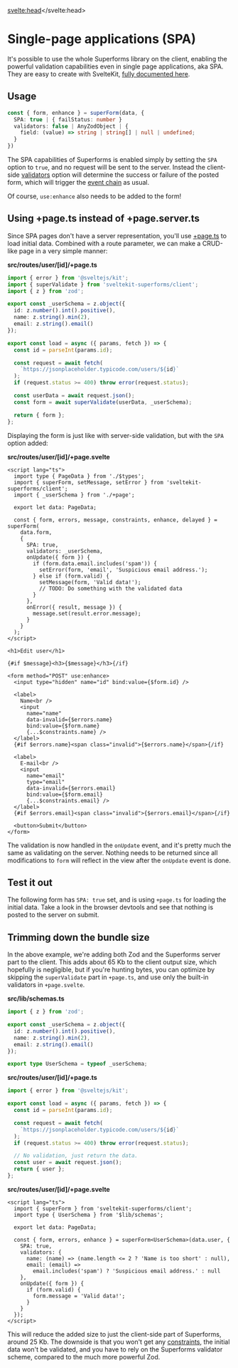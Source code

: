 <script lang="ts">
  import Form from './Form.svelte'
  import Next from '$lib/Next.svelte'
  import SuperDebug from 'sveltekit-superforms/client/SuperDebug.svelte'
  import { concepts } from '$lib/navigation/sections'

  export let data;
</script>

<svelte:head><title>Single-page application (SPA) mode</title></svelte:head>

# Single-page applications (SPA)

It's possible to use the whole Superforms library on the client, enabling the powerful validation capabilities even in single page applications, aka SPA. They are easy to create with SvelteKit, [fully documented here](https://kit.svelte.dev/docs/single-page-apps).

## Usage

```ts
const { form, enhance } = superForm(data, {
  SPA: true | { failStatus: number }
  validators: false | AnyZodObject | {
    field: (value) => string | string[] | null | undefined;
  }
})
```

The SPA capabilities of Superforms is enabled simply by setting the `SPA` option to `true`, and no request will be sent to the server. Instead the client-side [validators](/concepts/client-validation) option will determine the success or failure of the posted form, which will trigger the [event chain](/concepts/events) as usual.

Of course, `use:enhance` also needs to be added to the form!

## Using +page.ts instead of +page.server.ts

Since SPA pages don't have a server representation, you'll use [+page.ts](https://kit.svelte.dev/docs/routing#page-page-js) to load initial data. Combined with a route parameter, we can make a CRUD-like page in a very simple manner:

**src/routes/user/[id]/+page.ts**

```ts
import { error } from '@sveltejs/kit';
import { superValidate } from 'sveltekit-superforms/client';
import { z } from 'zod';

export const _userSchema = z.object({
  id: z.number().int().positive(),
  name: z.string().min(2),
  email: z.string().email()
});

export const load = async ({ params, fetch }) => {
  const id = parseInt(params.id);

  const request = await fetch(
    `https://jsonplaceholder.typicode.com/users/${id}`
  );
  if (request.status >= 400) throw error(request.status);

  const userData = await request.json();
  const form = await superValidate(userData, _userSchema);

  return { form };
};
```

Displaying the form is just like with server-side validation, but with the `SPA` option added:

**src/routes/user/[id]/+page.svelte**

```svelte
<script lang="ts">
  import type { PageData } from './$types';
  import { superForm, setMessage, setError } from 'sveltekit-superforms/client';
  import { _userSchema } from './+page';

  export let data: PageData;

  const { form, errors, message, constraints, enhance, delayed } = superForm(
    data.form,
    {
      SPA: true,
      validators: _userSchema,
      onUpdate({ form }) {
        if (form.data.email.includes('spam')) {
          setError(form, 'email', 'Suspicious email address.');
        } else if (form.valid) {
          setMessage(form, 'Valid data!');
          // TODO: Do something with the validated data
        }
      },
      onError({ result, message }) {
        message.set(result.error.message);
      }
    }
  );
</script>

<h1>Edit user</h1>

{#if $message}<h3>{$message}</h3>{/if}

<form method="POST" use:enhance>
  <input type="hidden" name="id" bind:value={$form.id} />

  <label>
    Name<br />
    <input
      name="name"
      data-invalid={$errors.name}
      bind:value={$form.name}
      {...$constraints.name} />
  </label>
  {#if $errors.name}<span class="invalid">{$errors.name}</span>{/if}

  <label>
    E-mail<br />
    <input
      name="email"
      type="email"
      data-invalid={$errors.email}
      bind:value={$form.email}
      {...$constraints.email} />
  </label>
  {#if $errors.email}<span class="invalid">{$errors.email}</span>{/if}

  <button>Submit</button>
</form>
```

The validation is now handled in the `onUpdate` event, and it's pretty much the same as validating on the server. Nothing needs to be returned since all modifications to `form` will reflect in the view after the `onUpdate` event is done.

## Test it out

The following form has `SPA: true` set, and is using `+page.ts` for loading the initial data. Take a look in the browser devtools and see that nothing is posted to the server on submit.

<Form {data} />

## Trimming down the bundle size

In the above example, we're adding both Zod and the Superforms server part to the client. This adds about 65 Kb to the client output size, which hopefully is negligible, but if you're hunting bytes, you can optimize by skipping the `superValidate` part in `+page.ts`, and use only the built-in validators in `+page.svelte`.

**src/lib/schemas.ts**

```ts
import { z } from 'zod';

export const _userSchema = z.object({
  id: z.number().int().positive(),
  name: z.string().min(2),
  email: z.string().email()
});

export type UserSchema = typeof _userSchema;
```

**src/routes/user/[id]/+page.ts**

```ts
import { error } from '@sveltejs/kit';

export const load = async ({ params, fetch }) => {
  const id = parseInt(params.id);

  const request = await fetch(
    `https://jsonplaceholder.typicode.com/users/${id}`
  );
  if (request.status >= 400) throw error(request.status);

  // No validation, just return the data.
  const user = await request.json();
  return { user };
};
```

**src/routes/user/[id]/+page.svelte**

```svelte
<script lang="ts">
  import { superForm } from 'sveltekit-superforms/client';
  import type { UserSchema } from '$lib/schemas';

  export let data: PageData;

  const { form, errors, enhance } = superForm<UserSchema>(data.user, {
    SPA: true,
    validators: {
      name: (name) => (name.length <= 2 ? 'Name is too short' : null),
      email: (email) =>
        email.includes('spam') ? 'Suspicious email address.' : null
    },
    onUpdate({ form }) {
      if (form.valid) {
        form.message = 'Valid data!';
      }
    }
  });
</script>
```

This will reduce the added size to just the client-side part of Superforms, around 25 Kb. The downside is that you won't get any [constraints](/concepts/client-validation#constraints), the initial data won't be validated, and you have to rely on the Superforms validator scheme, compared to the much more powerful Zod.

<Next section={concepts} />
